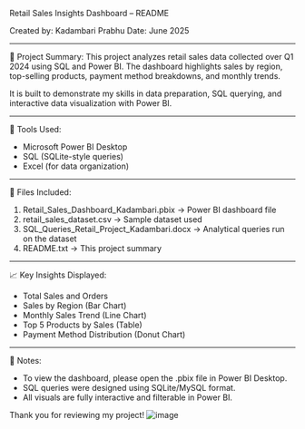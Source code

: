 Retail Sales Insights Dashboard – README

Created by: Kadambari Prabhu
Date: June 2025

------------------------------------------
📌 Project Summary:
This project analyzes retail sales data collected over Q1 2024 using SQL and Power BI. 
The dashboard highlights sales by region, top-selling products, payment method breakdowns, and monthly trends.

It is built to demonstrate my skills in data preparation, SQL querying, and interactive data visualization with Power BI.

------------------------------------------
🧰 Tools Used:
- Microsoft Power BI Desktop
- SQL (SQLite-style queries)
- Excel (for data organization)

------------------------------------------
📂 Files Included:
1. Retail_Sales_Dashboard_Kadambari.pbix → Power BI dashboard file
2. retail_sales_dataset.csv → Sample dataset used
3. SQL_Queries_Retail_Project_Kadambari.docx → Analytical queries run on the dataset
4. README.txt → This project summary

------------------------------------------
📈 Key Insights Displayed:
- Total Sales and Orders
- Sales by Region (Bar Chart)
- Monthly Sales Trend (Line Chart)
- Top 5 Products by Sales (Table)
- Payment Method Distribution (Donut Chart)
  
------------------------------------------
📄 Notes:
- To view the dashboard, please open the .pbix file in Power BI Desktop.
- SQL queries were designed using SQLite/MySQL format.
- All visuals are fully interactive and filterable in Power BI.

Thank you for reviewing my project!
![image](https://github.com/user-attachments/assets/f6706ca9-9af5-46a8-8b32-9a1d9c2c306e)


